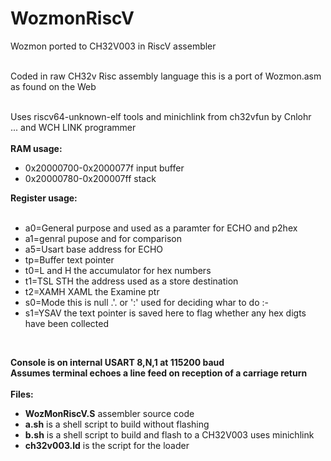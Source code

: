# WozmonRiscV
Wozmon ported to  CH32V003 in RiscV assembler<br><br>

Coded in raw CH32v Risc assembly language this is a port of
Wozmon.asm as found on the Web<br><br>

Uses riscv64-unknown-elf tools and minichlink from ch32vfun by Cnlohr<br>
... and WCH LINK programmer<br><br>
<b>RAM usage:</b><br>
<ul>
<li>0x20000700-0x2000077f input buffer</li>
<li>0x20000780-0x200007ff stack</li>
</ul>
<b>Register usage:</b><br>
<ul><br>
<li>a0=General purpose and used as a paramter for ECHO and p2hex</li>
<li>a1=genral pupose and for comparison</li>
<li>a5=Usart base address for ECHO</li>
<li>tp=Buffer text pointer</li>
<li>t0=L and H the accumulator for hex numbers</li>
<li>t1=TSL STH the address used as a store destination</li>
<li>t2=XAMH XAML the Examine ptr</li>
<li>s0=Mode this is null .'. or ':' used for deciding whar to do :-</li>
<li>s1=YSAV the text pointer is saved here to flag whether any hex digts have been collected</li>
</ul><br>

<b> Console is on internal USART 8,N,1 at 115200 baud<br>
Assumes terminal echoes a line feed on reception of a carriage return</b><br><br>
<b>Files:</b><br>
<ul>
<li><b>WozMonRiscV.S</b> assembler source code</li>
<li><b>a.sh</b> is a shell script to build without flashing</li>
<li><b>b.sh</b> is a shell script to build and flash to a CH32V003 uses minichlink</li>
<li><b>ch32v003.ld</b> is the script for the loader</li>
</ul>
